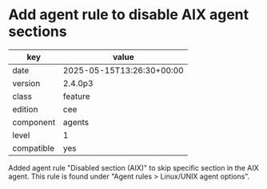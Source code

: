 [//]: # (werk v2)
# Add agent rule to disable AIX agent sections

key        | value
---------- | ---
date       | 2025-05-15T13:26:30+00:00
version    | 2.4.0p3
class      | feature
edition    | cee
component  | agents
level      | 1
compatible | yes

Added agent rule "Disabled section (AIX)" to skip specific section in
the AIX agent. This rule is found under "Agent rules > Linux/UNIX agent
options".

